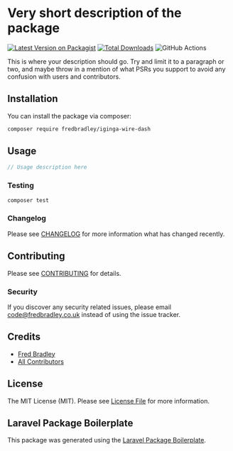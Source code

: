 # Very short description of the package

[![Latest Version on Packagist](https://img.shields.io/packagist/v/fredbradley/iginga-wire-dash.svg?style=flat-square)](https://packagist.org/packages/fredbradley/iginga-wire-dash)
[![Total Downloads](https://img.shields.io/packagist/dt/fredbradley/iginga-wire-dash.svg?style=flat-square)](https://packagist.org/packages/fredbradley/iginga-wire-dash)
![GitHub Actions](https://github.com/fredbradley/iginga-wire-dash/actions/workflows/main.yml/badge.svg)

This is where your description should go. Try and limit it to a paragraph or two, and maybe throw in a mention of what PSRs you support to avoid any confusion with users and contributors.

## Installation

You can install the package via composer:

```bash
composer require fredbradley/iginga-wire-dash
```

## Usage

```php
// Usage description here
```

### Testing

```bash
composer test
```

### Changelog

Please see [CHANGELOG](CHANGELOG.md) for more information what has changed recently.

## Contributing

Please see [CONTRIBUTING](CONTRIBUTING.md) for details.

### Security

If you discover any security related issues, please email code@fredbradley.co.uk instead of using the issue tracker.

## Credits

-   [Fred Bradley](https://github.com/fredbradley)
-   [All Contributors](../../contributors)

## License

The MIT License (MIT). Please see [License File](LICENSE.md) for more information.

## Laravel Package Boilerplate

This package was generated using the [Laravel Package Boilerplate](https://laravelpackageboilerplate.com).
